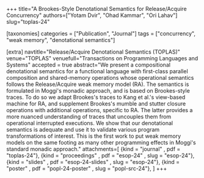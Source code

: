 +++
title="A Brookes-Style Denotational Semantics for Release/Acquire Concurrency"
authors=["Yotam Dvir", "Ohad Kammar", "Ori Lahav"]
slug="toplas-24"

[taxonomies]
categories = ["Publication", "Journal"]
tags = ["concurrency", "weak memory", "denotational semantics"]

[extra]
navtitle="Release/Acquire Denotational Semantics (TOPLAS)"
venue="TOPLAS"
venuefull="Transactions on Programming Languages and Systems"
accepted = true
abstract="We present a compositional denotational semantics for a functional language with first-class parallel composition and shared-memory operations whose operational semantics follows the Release/Acquire weak memory model (RA). The semantics is formulated in Moggi's monadic approach, and is based on Brookes-style traces. To do so we adapt Brookes's traces to Kang et al.'s view-based machine for RA, and supplement Brookes's mumble and stutter closure operations with additional operations, specific to RA. The latter provides a more nuanced understanding of traces that uncouples them from operational interrupted executions. We show that our denotational semantics is adequate and use it to validate various program transformations of interest. This is the first work to put weak memory models on the same footing as many other programming effects in Moggi's standard monadic approach."
attachments=[
  {kind = "journal"     , pdf = "toplas-24"},
  {kind = "proceedings" , pdf = "esop-24" , slug = "esop-24"},
  {kind = "slides"      , pdf = "esop-24-slides" , slug = "esop-24"},
  {kind = "poster"      , pdf = "popl-24-poster" , slug = "popl-src-24"},
]
+++
